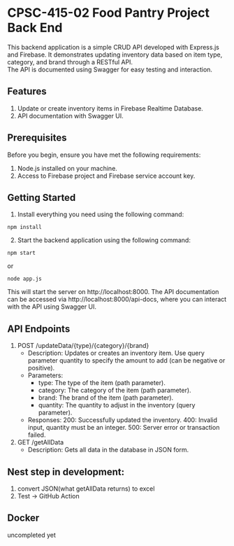 # CPSC-415-02 Food Pantry Project Back End
This backend application is a simple CRUD API developed with Express.js and Firebase. It demonstrates updating inventory data based on item type, category, and brand through a RESTful API.  
The API is documented using Swagger for easy testing and interaction.  

## Features
1. Update or create inventory items in Firebase Realtime Database.
2. API documentation with Swagger UI.

## Prerequisites
Before you begin, ensure you have met the following requirements:
1. Node.js installed on your machine.
2. Access to Firebase project and Firebase service account key.

## Getting Started
1. Install everything you need using the following command:
```
npm install
```
2. Start the backend application using the following command:
```
npm start
```  
or
```
node app.js
```  
This will start the server on http://localhost:8000. The API documentation can be accessed via http://localhost:8000/api-docs, where you can interact with the API using Swagger UI.

## API Endpoints
1. POST /updateData/{type}/{category}/{brand}
    -  Description: Updates or creates an inventory item. Use query parameter quantity to specify the amount to add (can be negative or positive).
    - Parameters:
        - type: The type of the item (path parameter).
        - category: The category of the item (path parameter).
        - brand: The brand of the item (path parameter).
        - quantity: The quantity to adjust in the inventory (query parameter).
    - Responses:
        200: Successfully updated the inventory.
        400: Invalid input, quantity must be an integer.
        500: Server error or transaction failed.
2. GET /getAllData
    - Description: Gets all data in the database in JSON form.

## Nest step in development:
1. convert JSON(what getAllData returns) to excel  
2. Test -> GitHub Action

## Docker
uncompleted yet